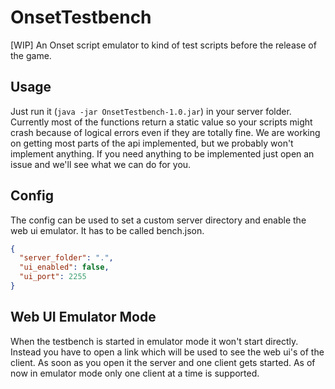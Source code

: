 # OnsetTestbench
[WIP] An Onset script emulator to kind of test scripts before the release of the game.

## Usage
Just run it (`java -jar OnsetTestbench-1.0.jar`) in your server folder.
Currently most of the functions return a static value so your scripts might crash
because of logical errors even if they are totally fine.
We are working on getting most parts of the api implemented, but we probably won't implement anything.
If you need anything to be implemented just open an issue and we'll see what we can do for you.

## Config
The config can be used to set a custom server directory and enable the web ui emulator.
It has to be called bench.json.
```json
{
  "server_folder": ".",
  "ui_enabled": false,
  "ui_port": 2255
}
```

## Web UI Emulator Mode
When the testbench is started in emulator mode it won't start directly. Instead you have to open a link which will be used to see the web ui's of the client. As soon as you open it the server and one client gets started. As of now in emulator mode only one client at a time is supported.

